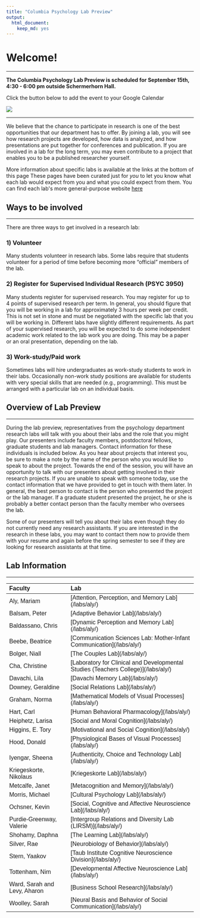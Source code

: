 ```yaml
---
title: "Columbia Psychology Lab Preview"
output:
  html_document:
    keep_md: yes
---
```




# Welcome!

-----

**The Columbia Psychology Lab Preview is scheduled for September 15th, 4:30 - 6:00 pm outside Schermerhorn Hall.**

Click the button below to add the event to your Google Calendar

<a target="_blank" href="https://calendar.google.com/event?action=TEMPLATE&amp;tmeid=M2ljN2JlcjVra2w5ZDJnZjZlOXNnbmJlZmYgam50MjEzNkBjb2x1bWJpYS5lZHU&amp;tmsrc=jnt2136%40columbia.edu"><img border="0" src="https://www.google.com/calendar/images/ext/gc_button1_en.gif"></a>

-----

We believe that the chance to participate in research is one of the best opportunities that our department has to offer.  By joining a lab, you will see how research projects are developed, how data is analyzed, and how presentations are put together for conferences and publication.  If you are involved in a lab for the long term, you may even contribute to a project that enables you to be a published researcher yourself.  

More information about specific labs is available at the links at the bottom of this page These pages have been curated just for *you* to let you know what each lab would expect from you and what you could expect from them. You can find each lab's more general-purpose website [here](https://psychology.columbia.edu/content/lab-websites)

## Ways to be involved

-----
 
There are three ways to get involved in a research lab:
 
### 1) Volunteer
Many students volunteer in research labs.  Some labs require that students volunteer for a period of time before becoming more “official” members of the lab.
 
### 2) Register for Supervised Individual Research (PSYC 3950) 
Many students register for supervised research.  You may register for up to 4 points of supervised research per term.  In general, you should figure that you will be working in a lab for approximately 3 hours per week per credit.  This is not set in stone and must be negotiated with the specific lab that you will be working in.  Different labs have slightly different requirements.  As part of your supervised research, you will be expected to do some independent academic work related to the lab work you are doing.  This may be a paper or an oral presentation, depending on the lab.
 
### 3) Work-study/Paid work 
Sometimes labs will hire undergraduates as work-study students to work in their labs.  Occasionally non-work study positions are available for students with very special skills that are needed (e.g., programming).  This must be arranged with a particular lab on an individual basis.

## Overview of Lab Preview

-----
 
During the lab preview, representatives from the psychology department research labs will talk with you about their labs and the role that you might play.  Our presenters include faculty members, postdoctoral fellows, graduate students and lab managers.  Contact information for these individuals is included below.  As you hear about projects that interest you, be sure to make a note by the name of the person who you would like to speak to about the project.  Towards the end of the session, you will have an opportunity to talk with our presenters about getting involved in their research projects.  If you are unable to speak with someone today, use the contact information that we have provided to get in touch with them later.  In general, the best person to contact is the person who presented the project or the lab manager.  If a graduate student presented the project, he or she is probably a better contact person than the faculty member who oversees the lab.
 
Some of our presenters will tell you about their labs even though they do not currently need any research assistants.  If you are interested in the research in these labs, you may want to contact them now to provide them with your resume and again before the spring semester to see if they are looking for research assistants at that time.

## Lab Information

-----

<table class=" lightable-material lightable-striped lightable-hover" style='font-family: "Source Sans Pro", helvetica, sans-serif; margin-left: auto; margin-right: auto;'>
 <thead>
  <tr>
   <th style="text-align:left;"> Faculty </th>
   <th style="text-align:left;"> Lab </th>
  </tr>
 </thead>
<tbody>
  <tr>
   <td style="text-align:left;"> Aly, Mariam </td>
   <td style="text-align:left;"> [Attention, Perception, and Memory Lab](/labs/aly/) </td>
  </tr>
  <tr>
   <td style="text-align:left;"> Balsam, Peter </td>
   <td style="text-align:left;"> [Adaptive Behavior Lab](/labs/aly/) </td>
  </tr>
  <tr>
   <td style="text-align:left;"> Baldassano, Chris </td>
   <td style="text-align:left;"> [Dynamic Perception and Memory Lab](/labs/aly/) </td>
  </tr>
  <tr>
   <td style="text-align:left;"> Beebe, Beatrice </td>
   <td style="text-align:left;"> [Communication Sciences Lab: Mother-Infant Communication](/labs/aly/) </td>
  </tr>
  <tr>
   <td style="text-align:left;"> Bolger, Niall </td>
   <td style="text-align:left;"> [The Couples Lab](/labs/aly/) </td>
  </tr>
  <tr>
   <td style="text-align:left;"> Cha, Christine </td>
   <td style="text-align:left;"> [Laboratory for Clinical and Developmental Studies (Teachers College)](/labs/aly/) </td>
  </tr>
  <tr>
   <td style="text-align:left;"> Davachi, Lila </td>
   <td style="text-align:left;"> [Davachi Memory Lab](/labs/aly/) </td>
  </tr>
  <tr>
   <td style="text-align:left;"> Downey, Geraldine </td>
   <td style="text-align:left;"> [Social Relations Lab](/labs/aly/) </td>
  </tr>
  <tr>
   <td style="text-align:left;"> Graham, Norma </td>
   <td style="text-align:left;"> [Mathematical Models of Visual Processes](/labs/aly/) </td>
  </tr>
  <tr>
   <td style="text-align:left;"> Hart, Carl </td>
   <td style="text-align:left;"> [Human Behavioral Pharmacology](/labs/aly/) </td>
  </tr>
  <tr>
   <td style="text-align:left;"> Heiphetz, Larisa </td>
   <td style="text-align:left;"> [Social and Moral Cognition](/labs/aly/) </td>
  </tr>
  <tr>
   <td style="text-align:left;"> Higgins, E. Tory </td>
   <td style="text-align:left;"> [Motivational and Social Cognition](/labs/aly/) </td>
  </tr>
  <tr>
   <td style="text-align:left;"> Hood, Donald </td>
   <td style="text-align:left;"> [Physiological Bases of Visual Processes](/labs/aly/) </td>
  </tr>
  <tr>
   <td style="text-align:left;"> Iyengar, Sheena </td>
   <td style="text-align:left;"> [Authenticity, Choice and Technology Lab](/labs/aly/) </td>
  </tr>
  <tr>
   <td style="text-align:left;"> Kriegeskorte, Nikolaus </td>
   <td style="text-align:left;"> [Kriegeskorte Lab](/labs/aly/) </td>
  </tr>
  <tr>
   <td style="text-align:left;"> Metcalfe, Janet </td>
   <td style="text-align:left;"> [Metacognition and Memory](/labs/aly/) </td>
  </tr>
  <tr>
   <td style="text-align:left;"> Morris, Michael </td>
   <td style="text-align:left;"> [Cultural Psychology Lab](/labs/aly/) </td>
  </tr>
  <tr>
   <td style="text-align:left;"> Ochsner, Kevin </td>
   <td style="text-align:left;"> [Social, Cognitive and Affective Neuroscience Lab](/labs/aly/) </td>
  </tr>
  <tr>
   <td style="text-align:left;"> Purdie-Greenway, Valerie </td>
   <td style="text-align:left;"> [Intergroup Relations and Diversity Lab (LIRSM)](/labs/aly/) </td>
  </tr>
  <tr>
   <td style="text-align:left;"> Shohamy, Daphna </td>
   <td style="text-align:left;"> [The Learning Lab](/labs/aly/) </td>
  </tr>
  <tr>
   <td style="text-align:left;"> Silver, Rae </td>
   <td style="text-align:left;"> [Neurobiology of Behavior](/labs/aly/) </td>
  </tr>
  <tr>
   <td style="text-align:left;"> Stern, Yaakov </td>
   <td style="text-align:left;"> [Taub Institute Cognitive Neuroscience Division](/labs/aly/) </td>
  </tr>
  <tr>
   <td style="text-align:left;"> Tottenham, Nim </td>
   <td style="text-align:left;"> [Developmental Affective Neuroscience Lab](/labs/aly/) </td>
  </tr>
  <tr>
   <td style="text-align:left;"> Ward, Sarah and Levy, Aharon </td>
   <td style="text-align:left;"> [Business School Research](/labs/aly/) </td>
  </tr>
  <tr>
   <td style="text-align:left;"> Woolley, Sarah </td>
   <td style="text-align:left;"> [Neural Basis and Behavior of Social Communication](/labs/aly/) </td>
  </tr>
</tbody>
</table>



